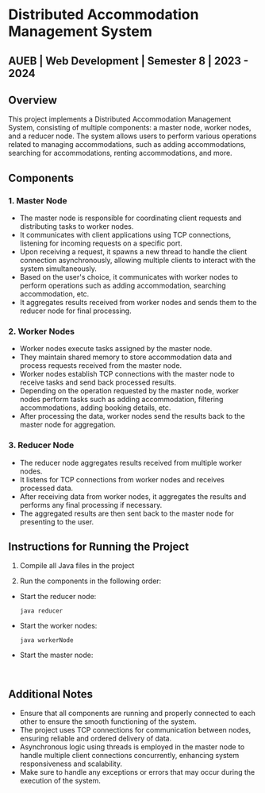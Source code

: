 ﻿# Distributed Accommodation Management System

## AUEB | Web Development | Semester 8 | 2023 - 2024

## Overview
This project implements a Distributed Accommodation Management System, consisting of multiple components: a master node, worker nodes, and a reducer node. The system allows users to perform various operations related to managing accommodations, such as adding accommodations, searching for accommodations, renting accommodations, and more. 

## Components

### 1. Master Node
- The master node is responsible for coordinating client requests and distributing tasks to worker nodes.
- It communicates with client applications using TCP connections, listening for incoming requests on a specific port.
- Upon receiving a request, it spawns a new thread to handle the client connection asynchronously, allowing multiple clients to interact with the system simultaneously.
- Based on the user's choice, it communicates with worker nodes to perform operations such as adding accommodation, searching accommodation, etc.
- It aggregates results received from worker nodes and sends them to the reducer node for final processing.

### 2. Worker Nodes
- Worker nodes execute tasks assigned by the master node.
- They maintain shared memory to store accommodation data and process requests received from the master node.
- Worker nodes establish TCP connections with the master node to receive tasks and send back processed results.
- Depending on the operation requested by the master node, worker nodes perform tasks such as adding accommodation, filtering accommodations, adding booking details, etc.
- After processing the data, worker nodes send the results back to the master node for aggregation.

### 3. Reducer Node
- The reducer node aggregates results received from multiple worker nodes.
- It listens for TCP connections from worker nodes and receives processed data.
- After receiving data from worker nodes, it aggregates the results and performs any final processing if necessary.
- The aggregated results are then sent back to the master node for presenting to the user.


## Instructions for Running the Project
1. Compile all Java files in the project

2. Run the components in the following order:
- Start the reducer node:
  ```
  java reducer
  ```
- Start the worker nodes:
  ```
  java workerNode
  ```
- Start the master node:
  ```


## Additional Notes
- Ensure that all components are running and properly connected to each other to ensure the smooth functioning of the system.
- The project uses TCP connections for communication between nodes, ensuring reliable and ordered delivery of data.
- Asynchronous logic using threads is employed in the master node to handle multiple client connections concurrently, enhancing system responsiveness and scalability.
- Make sure to handle any exceptions or errors that may occur during the execution of the system.
